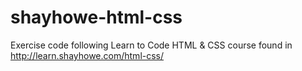 # shayhowe-html-css
Exercise code following Learn to Code HTML &amp; CSS course found in http://learn.shayhowe.com/html-css/

